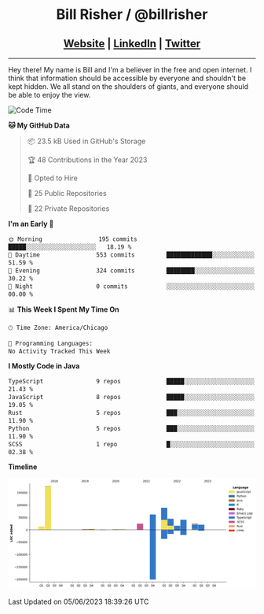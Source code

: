 
<h1 align="center">
    Bill Risher / @billrisher <br />
</h1>
<h2 align="center">
    <a href="https://billrisher.com">Website</a> | <a href="https://linkedin.com/in/william-risher">LinkedIn</a> | <a href="https://twitter.com/billrisher_">Twitter</a> 
 </h2>

---

Hey there! My name is Bill and I'm a believer in the free and open internet. 
I think that information should be accessible by everyone and shouldn't be kept hidden. 
We all stand on the shoulders of giants, and everyone should be able to enjoy the view.

<!--START_SECTION:waka-->
![Code Time](http://img.shields.io/badge/Code%20Time-174%20hrs%2053%20mins-blue)

**🐱 My GitHub Data** 

> 📦 23.5 kB Used in GitHub's Storage 
 > 
> 🏆 48 Contributions in the Year 2023
 > 
> 💼 Opted to Hire
 > 
> 📜 25 Public Repositories 
 > 
> 🔑 22 Private Repositories 
 > 
**I'm an Early 🐤** 

```text
🌞 Morning                195 commits         █████░░░░░░░░░░░░░░░░░░░░   18.19 % 
🌆 Daytime                553 commits         █████████████░░░░░░░░░░░░   51.59 % 
🌃 Evening                324 commits         ████████░░░░░░░░░░░░░░░░░   30.22 % 
🌙 Night                  0 commits           ░░░░░░░░░░░░░░░░░░░░░░░░░   00.00 % 
```


📊 **This Week I Spent My Time On** 

```text
🕑︎ Time Zone: America/Chicago

💬 Programming Languages: 
No Activity Tracked This Week
```

**I Mostly Code in Java** 

```text
TypeScript               9 repos             █████░░░░░░░░░░░░░░░░░░░░   21.43 % 
JavaScript               8 repos             █████░░░░░░░░░░░░░░░░░░░░   19.05 % 
Rust                     5 repos             ███░░░░░░░░░░░░░░░░░░░░░░   11.90 % 
Python                   5 repos             ███░░░░░░░░░░░░░░░░░░░░░░   11.90 % 
SCSS                     1 repo              █░░░░░░░░░░░░░░░░░░░░░░░░   02.38 % 
```



**Timeline**

![Lines of Code chart](https://raw.githubusercontent.com/billrisher/billrisher/main/assets/bar_graph.png)


 Last Updated on 05/06/2023 18:39:26 UTC
<!--END_SECTION:waka-->
